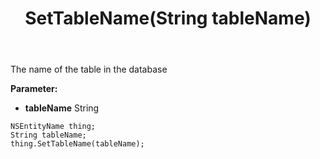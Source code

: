 ﻿---
uid: crmscript_ref_NSEntityName_SetTableName
title: SetTableName(String tableName)
intellisense: NSEntityName.SetTableName
keywords: NSEntityName, GetTableName
so.topic: reference
---

The name of the table in the database

**Parameter:** 
 - **tableName** String

```crmscript
NSEntityName thing;
String tableName;
thing.SetTableName(tableName);
```

